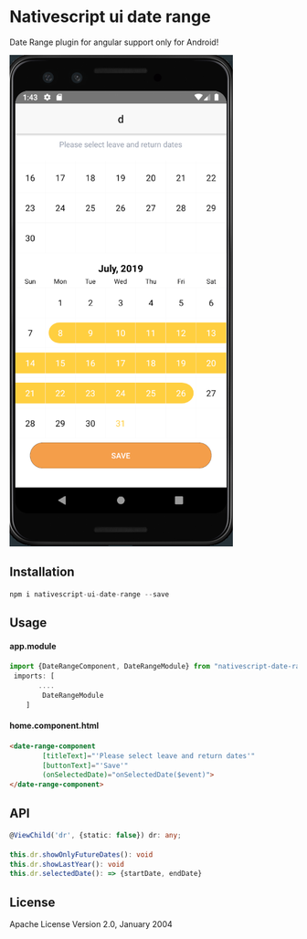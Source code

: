 # Nativescript ui date range

Date Range plugin for angular support only for Android!

![nativesceipt date range](https://raw.githubusercontent.com/dudipsh/date-range/master/images/dateRange.PNG)

## Installation

```javascript
npm i nativescript-ui-date-range --save
```

## Usage 

#### app.module
```typescript
import {DateRangeComponent, DateRangeModule} from "nativescript-date-range/angular";
 imports: [
       ....
        DateRangeModule
    ]
```

#### home.component.html
```html
<date-range-component
        [titleText]="'Please select leave and return dates'"
        [buttonText]="'Save'"
        (onSelectedDate)="onSelectedDate($event)">
</date-range-component>
```

## API
```typescript
@ViewChild('dr', {static: false}) dr: any;

this.dr.showOnlyFutureDates(): void
this.dr.showLastYear(): void
this.dr.selectedDate(): => {startDate, endDate}

```



## License


Apache License Version 2.0, January 2004
